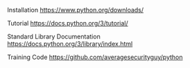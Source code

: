 Installation
https://www.python.org/downloads/

Tutorial
https://docs.python.org/3/tutorial/

Standard Library Documentation
https://docs.python.org/3/library/index.html

Training Code
https://github.com/averagesecurityguy/python
